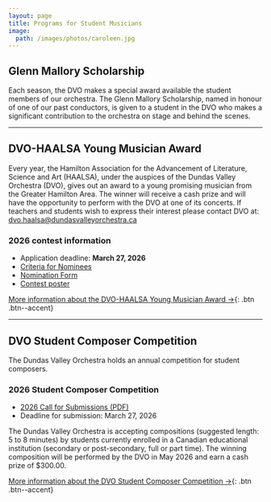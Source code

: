 ```yaml
---
layout: page
title: Programs for Student Musicians
image:
  path: /images/photos/caroleen.jpg
---
```


## Glenn Mallory Scholarship

Each season, the DVO makes a special award available the student members of our orchestra. The Glenn Mallory Scholarship, named in honour of one of our past conductors, is given to a student in the DVO who makes a significant contribution to the orchestra on stage and behind the scenes.

***

## DVO-HAALSA Young Musician Award

Every year, the Hamilton Association for the Advancement of Literature, Science and Art (HAALSA), under the auspices of the Dundas Valley Orchestra (DVO), gives out an award to a young promising musician from the Greater Hamilton Area. The winner will receive a cash prize and will have the opportunity to perform with the DVO at one of its concerts. If teachers and students wish to express their interest please contact DVO at: [dvo.haalsa@dundasvalleyorchestra.ca](mailto:dvo.haalsa@dundasvalleyorchestra.ca)

### 2026 contest information

* Application deadline: **March 27, 2026**
* [Criteria for Nominees](/images/competition/2026/DVO-HAALSA%20Award%20Criteria%20for%20Nominee%202026.docx)
* [Nomination Form](/images/competition/2026/DVO-HAALSA%20Award%20Nomination%20Form%202026.docx)
* [Contest poster](/images/competition/2026/DVO%20HAALSA%20Award%20Poster%202026.pdf)

[More information about the DVO-HAALSA Young Musician Award →](/students/young-musician-award/){: .btn .btn--accent}

***

## DVO Student Composer Competition

The Dundas Valley Orchestra holds an annual competition for student composers.

### 2026 Student Composer Competition

* [2026 Call for Submissions (PDF)](/images/competition/2026/Call%20for%20Submissions%20SCC%202026.pdf)
* Deadline for submission: March 27, 2026

The Dundas Valley Orchestra is accepting compositions (suggested length: 5 to 8 minutes) by students currently enrolled in a Canadian educational institution (secondary or post-secondary, full or part time).
The winning composition will be performed by the DVO in May 2026 and earn a cash prize of $300.00.

[More information about the DVO Student Composer Competition →](/students/student-composer-competition/){: .btn .btn--accent}
